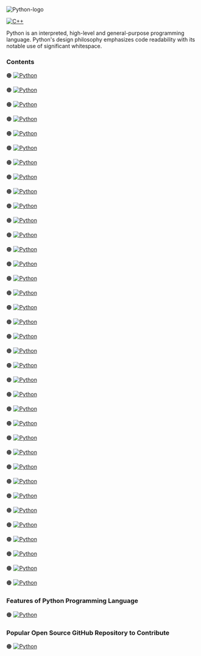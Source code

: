 ![Python-logo](https://github.com/shafiunmiraz0/Python-Crash-Course/blob/main/Assets/Pythom-logo.png)

[![C++](https://img.shields.io/badge/Python%20Programming-Language-yellow?style=for-the-badge)](https://www.python.org/)


Python is an interpreted, high-level and general-purpose programming language. Python's design philosophy emphasizes code readability with its notable use of significant whitespace.

### Contents

🟠 [![Python](https://img.shields.io/badge/Introduction%20of-Python%20Programming%20Language-yellow?style=flat)](https://github.com/shafiunmiraz0/Python-Crash-Course/tree/main/Introduction)

🟠 [![Python](https://img.shields.io/badge/Installing-Python%20&%20PyCharm-yellow?style=flat)](https://github.com/shafiunmiraz0/Python-Crash-Course/tree/main/Installing%20Python%20%26%20PyCharm)

🟠 [![Python](https://img.shields.io/badge/Setup-Development%20Environment-yellow?style=flat)](https://github.com/shafiunmiraz0/Python-Crash-Course/tree/main/Setup)

🟠 [![Python](https://img.shields.io/badge/Hello-World-yellow?style=flat)](https://github.com/shafiunmiraz0/Python-Crash-Course/tree/main/Hello%20World)

🟠 [![Python](https://img.shields.io/badge/Drawing-a%20Shape-yellow?style=flat)](https://github.com/shafiunmiraz0/Python-Crash-Course/tree/main/Drawing%20a%20Shape)

🟠 [![Python](https://img.shields.io/badge/Inrtoduction%20of-Variables%20&%20Data%20Types-yellow?style=flat)](https://github.com/shafiunmiraz0/Python-Crash-Course/tree/main/Variables%20%26%20Data%20Types)

🟠 [![Python](https://img.shields.io/badge/Working%20With-Strings-yellow?style=flat)](https://github.com/shafiunmiraz0/Python-Crash-Course/tree/main/Working%20With%20Strings)

🟠 [![Python](https://img.shields.io/badge/Working-With%20Numbers-yellow?style=flat)](https://github.com/shafiunmiraz0/Python-Crash-Course/tree/main/Working%20With%20Numbers)

🟠 [![Python](https://img.shields.io/badge/Getting%20Input-From%20Users-yellow?style=flat)](https://github.com/shafiunmiraz0/Python-Crash-Course/tree/main/Getting%20Input%20From%20Users)

🟠 [![Python](https://img.shields.io/badge/Building-a%20Basic%20Calculator-yellow?style=flat)](https://github.com/shafiunmiraz0/Python-Crash-Course/tree/main/Building%20a%20Basic%20Calculator)

🟠 [![Python](https://img.shields.io/badge/Building%20a-Mad%20Libs%20Game-yellow?style=flat)](https://github.com/shafiunmiraz0/Python-Crash-Course/tree/main/Mad%20Libs%20Game)

🟠 [![Python](https://img.shields.io/badge/Introduction%20of-Lists-yellow?style=flat)](https://github.com/shafiunmiraz0/Python-Crash-Course/tree/main/Lists)

🟠 [![Python](https://img.shields.io/badge/Introduction%20of-List%20Functions-yellow?style=flat)](https://github.com/shafiunmiraz0/Python-Crash-Course/tree/main/List%20Functions)

🟠 [![Python](https://img.shields.io/badge/Introduction%20of-Tuples-yellow?style=flat)](https://github.com/shafiunmiraz0/Python-Crash-Course/tree/main/Tuples)

🟠 [![Python](https://img.shields.io/badge/Introduction%20of-Functions-yellow?style=flat)](https://github.com/shafiunmiraz0/Python-Crash-Course/tree/main/Functions)

🟠 [![Python](https://img.shields.io/badge/Return-Statement-yellow?style=flat)](https://github.com/shafiunmiraz0/Python-Crash-Course/tree/main/Return%20Statement)

🟠 [![Python](https://img.shields.io/badge/Introduction%20of-If%20Statements-yellow?style=flat)](https://github.com/shafiunmiraz0/Python-Crash-Course/tree/main/If%20Statements)

🟠 [![Python](https://img.shields.io/badge/%20Statements-&%20Comparisons-yellow?style=flat)](https://github.com/shafiunmiraz0/Python-Crash-Course/tree/main/If%20Statements%20%26%20Comparisons)

🟠 [![Python](https://img.shields.io/badge/Building-a%20Better%20Calculator-yellow?style=flat)](https://github.com/shafiunmiraz0/Python-Crash-Course/tree/main/Building%20a%20better%20Calculator)

🟠 [![Python](https://img.shields.io/badge/Introduction%20of-Dictionaries-yellow?style=flat)](https://github.com/shafiunmiraz0/Python-Crash-Course/tree/main/Dictionaries)

🟠 [![Python](https://img.shields.io/badge/Introduction%20of-While%20Loop-yellow?style=flat)](https://github.com/shafiunmiraz0/Python-Crash-Course/tree/main/While%20Loop)

🟠 [![Python](https://img.shields.io/badge/Building-a%20Guessing%20Game-yellow?style=flat)](https://github.com/shafiunmiraz0/Python-Crash-Course/tree/main/Building%20a%20Guessing%20Game)

🟠 [![Python](https://img.shields.io/badge/Introduction%20of-For%20Loops-yellow?style=flat)](https://github.com/shafiunmiraz0/Python-Crash-Course/tree/main/For%20Loops)

🟠 [![Python](https://img.shields.io/badge/Introduction%20of-Exponent%20Function-yellow?style=flat)](https://github.com/shafiunmiraz0/Python-Crash-Course/tree/main/Exponent%20Function)

🟠 [![Python](https://img.shields.io/badge/2D%20Lists-&%20Nested%20Loops-yellow?style=flat)](https://github.com/shafiunmiraz0/Python-Crash-Course/tree/main/2D%20Lists%20%26%20Nested%20Loops)

🟠 [![Python](https://img.shields.io/badge/Building-a%20Translator-yellow?style=flat)](https://github.com/shafiunmiraz0/Python-Crash-Course/tree/main/Building%20a%20Translator)

🟠 [![Python](https://img.shields.io/badge/Introduction%20of-Comments-yellow?style=flat)](https://github.com/shafiunmiraz0/Python-Crash-Course/tree/main/Comments)

🟠 [![Python](https://img.shields.io/badge/Introduction%20of-Try%20or%20Except-yellow?style=flat)](https://github.com/shafiunmiraz0/Python-Crash-Course/tree/main/Try%20or%20Except)

🟠 [![Python](https://img.shields.io/badge/Reading-Files-yellow?style=flat)](https://github.com/shafiunmiraz0/Python-Crash-Course/tree/main/Reading%20Files)

🟠 [![Python](https://img.shields.io/badge/Writing-to%20Files-yellow?style=flat)](https://github.com/shafiunmiraz0/Python-Crash-Course/tree/main/Writing%20to%20Files)

🟠 [![Python](https://img.shields.io/badge/Modules-&%20Pip-yellow?style=flat)](https://github.com/shafiunmiraz0/Python-Crash-Course/tree/main/Modules%20%26%20Pip)

🟠 [![Python](https://img.shields.io/badge/Introduction%20of-Classes&%20Objects-yellow?style=flat)](https://github.com/shafiunmiraz0/Python-Crash-Course/tree/main/Classes%20%26%20Objects)

🟠 [![Python](https://img.shields.io/badge/Building-a%20Multiple%20Choice%20Quiz-yellow?style=flat)](https://github.com/shafiunmiraz0/Python-Crash-Course/tree/main/Building%20a%20Multiple%20Choice%20Quiz)

🟠 [![Python](https://img.shields.io/badge/Introduction%20of-Object%20Functions-yellow?style=flat)](https://github.com/shafiunmiraz0/Python-Crash-Course/tree/main/Object%20Functions)

🟠 [![Python](https://img.shields.io/badge/Introduction%20of-Inheritance-yellow?style=flat)](https://github.com/shafiunmiraz0/Python-Crash-Course/tree/main/Inheritance)

🟠 [![Python](https://img.shields.io/badge/Introduction%20of-Python%20Interpreter-yellow?style=flat)](https://github.com/shafiunmiraz0/Python-Crash-Course/tree/main/Python%20Interpreter)


### Features of Python Programming Language

🟠 [![Python](https://img.shields.io/badge/Developing-Bitcoin%20Core-yellow?style=flat)]()

### Popular Open Source GitHub Repository to Contribute

🟠 [![Python](https://img.shields.io/badge/Bitcoin%20🍊-Improvemen%20Proposals-yellow?style=flat)](https://github.com/bitcoin/bips)
